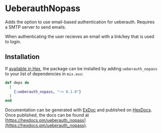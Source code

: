 # UeberauthNopass

Adds the option to use email-based authentication for ueberauth. Requires a
SMTP server to send emails.

When authenticating the user recieves an email with a link/key that is used
to login.

## Installation

If [available in Hex](https://hex.pm/docs/publish), the package can be installed
by adding `ueberauth_nopass` to your list of dependencies in `mix.exs`:

```elixir
def deps do
  [
    {:ueberauth_nopass, "~> 0.1.0"}
  ]
end
```

Documentation can be generated with [ExDoc](https://github.com/elixir-lang/ex_doc)
and published on [HexDocs](https://hexdocs.pm). Once published, the docs can
be found at [https://hexdocs.pm/ueberauth_nopass](https://hexdocs.pm/ueberauth_nopass).

